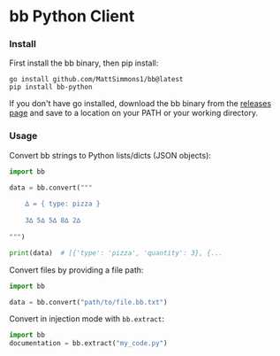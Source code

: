
# bb Python Client

### Install

First install the bb binary, then pip install:

    go install github.com/MattSimmons1/bb@latest
    pip install bb-python

If you don't have go installed, download the bb binary from the [releases page](https://github.com/MattSimmons1/bb/releases) 
and save to a location on your PATH or your working directory.

### Usage

Convert bb strings to Python lists/dicts (JSON objects):

```python
import bb

data = bb.convert("""
    
    ∆ = { type: pizza }
    
    3∆ 5∆ 5∆ 8∆ 2∆
    
""")

print(data)  # [{'type': 'pizza', 'quantity': 3}, {...
```

Convert files by providing a file path:

```python
import bb

data = bb.convert("path/to/file.bb.txt")
```

Convert in injection mode with `bb.extract`:

```python
import bb
documentation = bb.extract("my_code.py")
```
